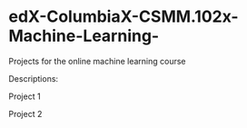 # edX-ColumbiaX-CSMM.102x-Machine-Learning-
Projects for the online machine learning course

Descriptions:

Project 1

Project 2
